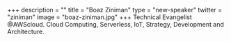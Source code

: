 +++
description = ""
title = "Boaz Ziniman"
type = "new-speaker"
twitter = "ziniman"
image = "boaz-ziniman.jpg"
+++
Technical Evangelist @AWScloud. Cloud Computing, Serverless, IoT, Strategy, Development and Architecture.